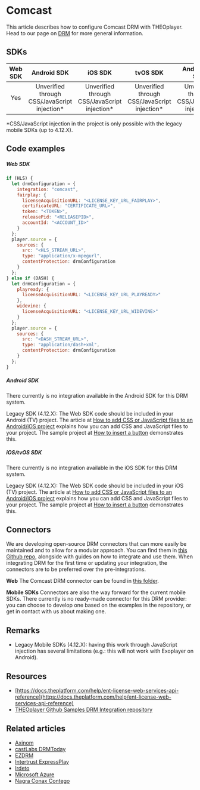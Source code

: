 # Comcast

This article describes how to configure Comcast DRM with THEOplayer. Head to our page on [DRM](../../how-to-guides/04-drm/00-introduction.md) for more general information.

## SDKs

| Web SDK |                 Android SDK                 |                   iOS SDK                   |                  tvOS SDK                   |               Android TV SDK                | Chromecast SDK |
| :-----: | :-----------------------------------------: | :-----------------------------------------: | :-----------------------------------------: | :-----------------------------------------: | :------------: |
|   Yes   | Unverified through CSS/JavaScript injection* | Unverified through CSS/JavaScript injection* | Unverified through CSS/JavaScript injection* | Unverified through CSS/JavaScript injection* |   Unverified   |

*CSS/JavaScript injection in the project is only possible with the legacy mobile SDKs (up to 4.12.X).

## Code examples

##### Web SDK

```js
if (HLS) {
  let drmConfiguration = {
    integration: "comcast",
    fairplay: {
      licenseAcquisitionURL: "<LICENSE_KEY_URL_FAIRPLAY>",
      certificateURL: "CERTIFICATE_URL>",
      token: "<TOKEN>",
      releasePid: "<RELEASEPID>",
      accountId: "<ACCOUNT_ID>"
    }
  };
  player.source = {
    sources: {
      src: "<HLS_STREAM_URL>",
      type: "application/x-mpegurl",
      contentProtection: drmConfiguration
    }
  };
} else if (DASH) {
  let drmConfiguration = {
    playready: {
      licenseAcquisitionURL: "<LICENSE_KEY_URL_PLAYREADY>"
    },
    widevine: {
      licenseAcquisitionURL: "<LICENSE_KEY_URL_WIDEVINE>"
    }
  };
  player.source = {
    sources: {
      src: "<DASH_STREAM_URL>",
      type: "application/dash+xml",
      contentProtection: drmConfiguration
    }
  };
}
```

##### Android SDK

There currently is no integration available in the Android SDK for this DRM system.

Legacy SDK (4.12.X): The Web SDK code should be included in your Android (TV) project. The article at [How to add CSS or JavaScript files to an Android/iOS project](../../faq/01-how-to-add-css-or-javascript-files-to-android-ios.md) explains how you can add CSS and JavaScript files to your project. The sample project at [How to insert a button](../../how-to-guides/11-ui/07-how-to-insert-a-button.md) demonstrates this.

##### iOS/tvOS SDK

There currently is no integration available in the iOS SDK for this DRM system.

Legacy SDK (4.12.X): The Web SDK code should be included in your iOS (TV) project. The article at [How to add CSS or JavaScript files to an Android/iOS project](../../faq/01-how-to-add-css-or-javascript-files-to-android-ios.md) explains how you can add CSS and JavaScript files to your project. The sample project at [How to insert a button](../../how-to-guides/11-ui/07-how-to-insert-a-button.md) demonstrates this.

## Connectors
We are developing open-source DRM connectors that can more easily be maintained and to allow for a modular approach. You can find them in [this Github repo](https://github.com/THEOplayer/samples-drm-integration), alongside with guides on how to integrate and use them.
When integrating DRM for the first time or updating your integration, the connectors are to be preferred over the pre-integrations.

**Web** 
The Comcast DRM connector can be found in [this folder](https://github.com/THEOplayer/samples-drm-integration/tree/master/web/src/integration/comcastdrm). 
  
**Mobile SDKs**
Connectors are also the way forward for the current mobile SDKs. There currently is no ready-made connector for this DRM provider: you can choose to develop one based on the examples in the repository, or get in contact with us about making one.  

## Remarks

- Legacy Mobile SDKs (4.12.X): having this work through JavaScript injection has several limitations (e.g.: this will not work with Exoplayer on Android).

## Resources
- [https://docs.theplatform.com/help/ent-license-web-services-api-reference](https://docs.theplatform.com/help/ent-license-web-services-api-reference)
- [THEOplayer Github Samples DRM Integration repository](https://github.com/THEOplayer/samples-drm-integration)

## Related articles

- [Axinom](./02-axinom.md)
- [castLabs DRMToday](./02-castlabs-drmtoday/00-introduction.md)
- [EZDRM](./04-ezdrm.md)
- [Intertrust ExpressPlay](./05-intertrust-expressplay.md)
- [Irdeto](./06-irdeto.md)
- [Microsoft Azure](./07-microsoft-azure.md)
- [Nagra Conax Contego](./08-nagra-conax-contego.md)
